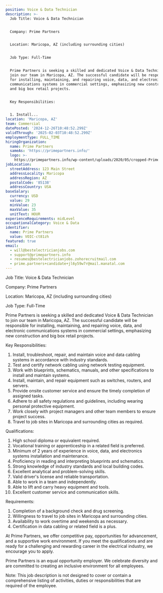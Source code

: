 ```yaml
---
position: Voice & Data Technician
description: >-
  Job Title: Voice & Data Technician


  Company: Prime Partners


  Location: Maricopa, AZ (including surrounding cities)


  Job Type: Full-Time


  Prime Partners is seeking a skilled and dedicated Voice & Data Technician to
  join our team in Maricopa, AZ. The successful candidate will be responsible
  for installing, maintaining, and repairing voice, data, and electronic
  communications systems in commercial settings, emphasizing new construction
  and big box retail projects.


  Key Responsibilities:


  1. Install...
location: 'Maricopa, AZ'
team: Commercial
datePosted: '2024-12-26T10:48:52.299Z'
validThrough: '2025-02-03T10:48:52.299Z'
employmentType: FULL_TIME
hiringOrganization:
  name: Prime Partners
  sameAs: 'https://primepartners.info/'
  logo: >-
    https://primepartners.info/wp-content/uploads/2020/05/cropped-Prime-Partners-Logo-NO-BG-1-1.png
jobLocation:
  streetAddress: 123 Main Street
  addressLocality: Maricopa
  addressRegion: AZ
  postalCode: '85138'
  addressCountry: USA
baseSalary:
  currency: USD
  value: 29
  minValue: 23
  maxValue: 35
  unitText: HOUR
experienceRequirements: midLevel
occupationalCategory: Voice & Data
identifier:
  name: Prime Partners
  value: VOIC-ct81zh
featured: true
email:
  - will@bestelectricianjobs.com
  - support@primepartners.info
  - resumes@bestelectricianjobs.zohorecruitmail.com
  - prime.partners+candidate+jl6y59w7r@mail.manatal.com
---
```




Job Title: Voice & Data Technician

Company: Prime Partners

Location: Maricopa, AZ (including surrounding cities)

Job Type: Full-Time

Prime Partners is seeking a skilled and dedicated Voice & Data Technician to join our team in Maricopa, AZ. The successful candidate will be responsible for installing, maintaining, and repairing voice, data, and electronic communications systems in commercial settings, emphasizing new construction and big box retail projects.

Key Responsibilities:

1. Install, troubleshoot, repair, and maintain voice and data cabling systems in accordance with industry standards.
2. Test and certify network cabling using network testing equipment.
3. Work with blueprints, schematics, manuals, and other specifications to install and maintain systems.
4. Install, maintain, and repair equipment such as switches, routers, and servers.
5. Provide onsite customer service and ensure the timely completion of assigned tasks.
6. Adhere to all safety regulations and guidelines, including wearing personal protective equipment.
7. Work closely with project managers and other team members to ensure project success.
8. Travel to job sites in Maricopa and surrounding cities as required.

Qualifications:

1. High school diploma or equivalent required.
2. Vocational training or apprenticeship in a related field is preferred.
3. Minimum of 2 years of experience in voice, data, and electronics systems installation and maintenance.
4. Proficiency in reading and interpreting blueprints and schematics.
5. Strong knowledge of industry standards and local building codes.
6. Excellent analytical and problem-solving skills.
7. Valid driver's license and reliable transportation.
8. Able to work in a team and independently.
9. Able to lift and carry heavy equipment and tools.
10. Excellent customer service and communication skills.

Requirements:

1. Completion of a background check and drug screening.
2. Willingness to travel to job sites in Maricopa and surrounding cities.
3. Availability to work overtime and weekends as necessary.
4. Certification in data cabling or related field is a plus.

At Prime Partners, we offer competitive pay, opportunities for advancement, and a supportive work environment. If you meet the qualifications and are ready for a challenging and rewarding career in the electrical industry, we encourage you to apply. 

Prime Partners is an equal opportunity employer. We celebrate diversity and are committed to creating an inclusive environment for all employees.

Note: This job description is not designed to cover or contain a comprehensive listing of activities, duties or responsibilities that are required of the employee.
